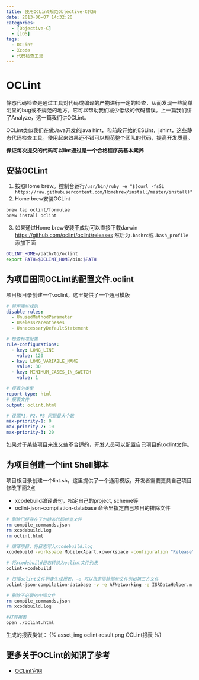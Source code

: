 ```yaml
---
title: 使用OCLint规范Objective-C代码
date: 2013-06-07 14:32:20
categories: 
  - [Objective-C]
  - [iOS]
tags:
  - OCLint
  - Xcode
  - 代码检查工具
---
```


# OCLint

静态代码检查是通过工具对代码或编译的产物进行一定的检查，从而发现一些简单明显的bug或不规范的地方。它可以帮助我们减少低级的代码错误。上一篇我们讲了Analyze，这一篇我们讲OCLint。

OCLint类似我们在做Java开发的java hint，和前段开始的ESLint，jshint，这些静态代码检查工具。使用起来效果还不错可以规范整个团队的代码，提高开发质量。

**保证每次提交的代码可以lint通过是一个合格程序员基本素养**

## 安装OCLint
1. 按照Home brew。控制台运行`/usr/bin/ruby -e "$(curl -fsSL https://raw.githubusercontent.com/Homebrew/install/master/install)"`
2. Home brew安装OCLint
```bash
brew tap oclint/formulae
brew install oclint
```
3. 如果通过Home brew安装不成功可以直接下载darwin https://github.com/oclint/oclint/releases
然后为`.bashrc`或`.bash_profile`添加下面
```bash
OCLINT_HOME=/path/to/oclint
export PATH=$OCLINT_HOME/bin:$PATH
```

<!-- more -->

## 为项目田间OCLint的配置文件.oclint
项目根目录创建一个.oclint，这里提供了一个通用模版
```yaml
# 禁用哪些规则
disable-rules:
  - UnusedMethodParameter
  - UselessParentheses
  - UnnecessaryDefaultStatement

# 检查标准配置
rule-configurations:
  - key: LONG_LINE
    value: 120
  - key: LONG_VARIABLE_NAME
    value: 30
  - key: MINIMUM_CASES_IN_SWITCH
    value: 1

# 报表的类型
report-type: html
# 报表文件
output: oclint.html

# 设置P1，P2，P3 问题最大个数
max-priority-1: 0
max-priority-2: 10
max-priority-3: 20
```
如果对于某些项目来说又些不合适的，开发人员可以配置自己项目的.oclint文件。

## 为项目创建一个lint Shell脚本
项目根目录创建一个lint.sh，这里提供了一个通用模版。开发者需要更具自己项目修改下面2点
* xcodebuild编译语句，指定自己的project, scheme等
* oclint-json-compilation-database 命令里指定自己项目的排除文件

```bash
# 删除已经存在了的静态代码检查文件
rm compile_commands.json
rm xcodebuild.log
rm oclint.html

# 编译项目，将日志写入xcodebuild.log
xcodebuild -workspace MobilexApart.xcworkspace -configuration "Release" -scheme "Cross" -sdk iphoneos BUILD_DIR="./build" clean build | tee xcodebuild.log

# 将xcodebuild日志转换为oclint文件列表
oclint-xcodebuild

# 扫描oclint文件列表生成报表，-e 可以指定排除那些文件例如第三方文件
oclint-json-compilation-database -v -e AFNetworking -e ISRDataHelper.m -e ShareSDK -e IflyMSC -e SSZipArchive -e iFlyLivenessDetectionLib -e Library/Developer/Xcode -e FMDB -e IATConfig

# 删除不必要的中间文件
rm compile_commands.json
rm xcodebuild.log

#打开报表
open ./oclint.html
```
生成的报表类似：
{% asset_img oclint-result.png OCLint报表 %}

## 更多关于OCLint的知识了参考
* [OCLint官网](http://docs.oclint.org/en/stable/index.html)